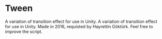 # Tween
A variation of transition effect for use in Unity. A variation of transition effect for use in Unity. Made in 2016, requisted by Hayrettin Göktürk. Feel free to improve the script.
